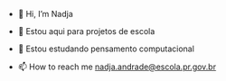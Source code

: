 - 👋 Hi, I’m Nadja
- 👀 Estou aqui para projetos de escola
- 🌱 Estou estudando pensamento computacional

- 📫 How to reach me nadja.andrade@escola.pr.gov.br

<!---
nadjandrade/nadjandrade is a ✨ special ✨ repository because its `README.md` (this file) appears on your GitHub profile.
You can click the Preview link to take a look at your changes.
--->
